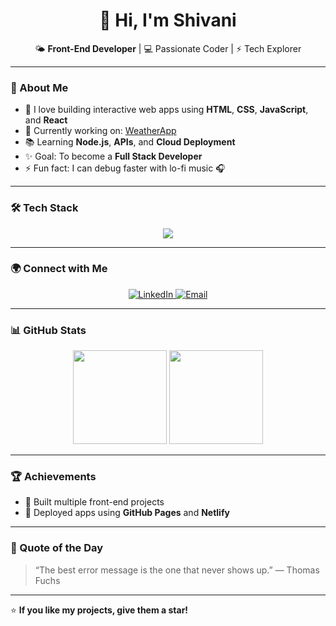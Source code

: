 <h1 align="center">👋 Hi, I'm Shivani</h1>

<p align="center">
  🌤️ <b>Front-End Developer</b> | 💻 Passionate Coder | ⚡ Tech Explorer
</p>

---

### 🧠 About Me

- 🎯 I love building interactive web apps using **HTML**, **CSS**, **JavaScript**, and **React**
- 🌈 Currently working on: [WeatherApp](https://your-username.github.io/WeatherApp)
- 📚 Learning **Node.js**, **APIs**, and **Cloud Deployment**
- ✨ Goal: To become a **Full Stack Developer**
- ⚡ Fun fact: I can debug faster with lo-fi music 🎧

---

### 🛠️ Tech Stack

<p align="center">
  <img src="https://skillicons.dev/icons?i=html,css,js,react,nodejs,git,github,vscode,figma" />
</p>

---

### 🌍 Connect with Me

<p align="center">
  <a href="https://www.linkedin.com/in/your-linkedin-id" target="_blank">
    <img src="https://img.shields.io/badge/LinkedIn-blue?logo=linkedin&logoColor=white" alt="LinkedIn"/>
  </a>
  <a href="mailto:your.email@example.com">
    <img src="https://img.shields.io/badge/Email-D14836?logo=gmail&logoColor=white" alt="Email"/>
  </a>
</p>

---

### 📊 GitHub Stats

<p align="center">
  <img src="https://github-readme-stats.vercel.app/api?username=YOUR-USERNAME&show_icons=true&theme=tokyonight" height="150"/>
  <img src="https://github-readme-streak-stats.herokuapp.com/?user=YOUR-USERNAME&theme=tokyonight" height="150"/>
</p>

---

### 🏆 Achievements

- 🌟 Built multiple front-end projects  
- 🚀 Deployed apps using **GitHub Pages** and **Netlify**  

---

### 🧩 Quote of the Day

> “The best error message is the one that never shows up.” — Thomas Fuchs

---

⭐ **If you like my projects, give them a star!**
